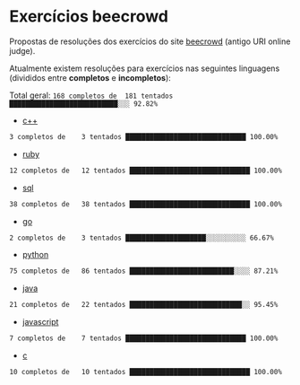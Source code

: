 # Exercícios beecrowd

Propostas de resoluções dos exercícios do site [beecrowd](https://www.beecrowd.com.br/) (antigo URI online judge).

Atualmente existem resoluções para exercícios nas seguintes linguagens (divididos entre **completos** e **incompletos**):

Total geral: ```168 completos de  181 tentados ███████████████████████████░░░ 92.82%```

- [c++](./c++)

```bash
3 completos de    3 tentados ██████████████████████████████ 100.00%
```

- [ruby](./ruby)

```bash
12 completos de   12 tentados ██████████████████████████████ 100.00%
```

- [sql](./sql)

```bash
38 completos de   38 tentados ██████████████████████████████ 100.00%
```

- [go](./go)

```bash
2 completos de    3 tentados ████████████████████░░░░░░░░░░ 66.67%
```

- [python](./python)

```bash
75 completos de   86 tentados ██████████████████████████░░░░ 87.21%
```

- [java](./java)

```bash
21 completos de   22 tentados ████████████████████████████░░ 95.45%
```

- [javascript](./javascript)

```bash
7 completos de    7 tentados ██████████████████████████████ 100.00%
```

- [c](./c)

```bash
10 completos de   10 tentados ██████████████████████████████ 100.00%
```